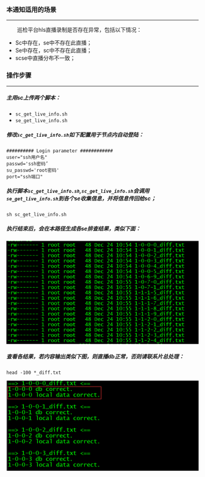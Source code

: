 ### 本通知适用的场景
---
&emsp;&emsp;巡检平台hls直播录制是否存在异常，包括以下情况：
- Sc中存在，se中不存在此直播；
- Se中存在，sc中不存在此直播；
- scse中直播分布不一致；
### 操作步骤
---
##### 主用sc上传两个脚本：
  - `sc_get_live_info.sh`
  - `se_get_live_info.sh`
##### 修改`sc_get_live_info.sh`如下配置用于节点内自动登陆：
```
########## Login parameter ############
user="ssh用户名"
passwd='ssh密码’
su_passwd='root密码'
port="ssh端口"
```
##### 执行脚本`sc_get_live_info.sh`,`sc_get_live_info.sh`会调用`se_get_live_info.sh`到各个se收集信息，并将信息传回给sc；
```
sh sc_get_live_info.sh
```
##### 执行结束后，会在本路径生成各se排查结果，类似下面：
![image](https://raw.githubusercontent.com/bluebell20/notification/master/screenshots/se_diff.png)
##### 查看各结果，若内容输出类似下图，则直播db正常，否则请联系片总处理：
```
head -100 *_diff.txt
```
![image](https://raw.githubusercontent.com/bluebell20/notification/master/screenshots/head_info.png)

